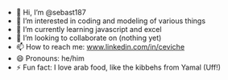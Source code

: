 - 👋 Hi, I’m @sebast187
- 👀 I’m interested in coding and modeling of various things
- 🌱 I’m currently learning javascript and excel
- 💞️ I’m looking to collaborate on (nothing yet)
- 📫 How to reach me: www.linkedin.com/in/ceviche
- 😄 Pronouns: he/him
- ⚡ Fun fact: I love arab food, like the kibbehs from Yamal (Uff!)

<!---
sebast187/sebast187 is a ✨ special ✨ repository because its `README.md` (this file) appears on your GitHub profile.
You can click the Preview link to take a look at your changes.
--->
